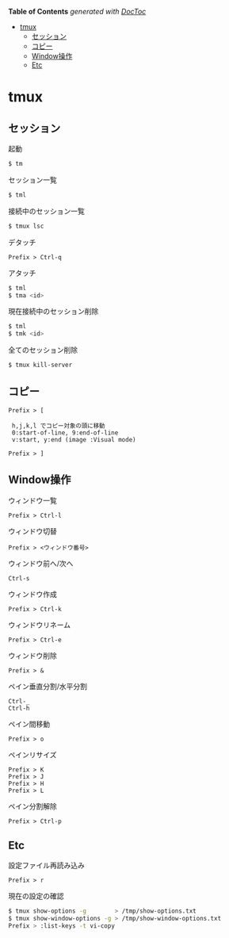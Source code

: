 <!-- START doctoc generated TOC please keep comment here to allow auto update -->
<!-- DON'T EDIT THIS SECTION, INSTEAD RE-RUN doctoc TO UPDATE -->
**Table of Contents**  *generated with [DocToc](https://github.com/thlorenz/doctoc)*

- [tmux](#tmux)
  - [セッション](#%E3%82%BB%E3%83%83%E3%82%B7%E3%83%A7%E3%83%B3)
  - [コピー](#%E3%82%B3%E3%83%94%E3%83%BC)
  - [Window操作](#window%E6%93%8D%E4%BD%9C)
  - [Etc](#etc)

<!-- END doctoc generated TOC please keep comment here to allow auto update -->

tmux
===

## セッション

起動
```bash
$ tm
```

セッション一覧
```bash
$ tml
```

接続中のセッション一覧
```bash
$ tmux lsc
```

デタッチ
```
Prefix > Ctrl-q
```

アタッチ
```bash
$ tml
$ tma <id>
```

現在接続中のセッション削除
```bash
$ tml
$ tmk <id>
```

全てのセッション削除
```bash
$ tmux kill-server
```

## コピー

```
Prefix > [

 h,j,k,l でコピー対象の頭に移動
 0:start-of-line, 9:end-of-line
 v:start, y:end (image :Visual mode)

Prefix > ]
```

## Window操作

ウィンドウ一覧
```
Prefix > Ctrl-l
```

ウィンドウ切替
```
Prefix > <ウィンドウ番号>
```

ウィンドウ前へ/次へ
```
Ctrl-s
```

ウィンドウ作成
```
Prefix > Ctrl-k
```

ウィンドウリネーム
```
Prefix > Ctrl-e
```

ウィンドウ削除
```
Prefix > &
```

ペイン垂直分割/水平分割
```
Ctrl-_
Ctrl-h
```

ペイン間移動
```
Prefix > o
```

ペインリサイズ
```
Prefix > K
Prefix > J
Prefix > H
Prefix > L
```

ペイン分割解除
```
Prefix > Ctrl-p
```

## Etc

設定ファイル再読み込み
```
Prefix > r
```

現在の設定の確認
```bash
$ tmux show-options -g        > /tmp/show-options.txt
$ tmux show-window-options -g > /tmp/show-window-options.txt
Prefix > :list-keys -t vi-copy
```
